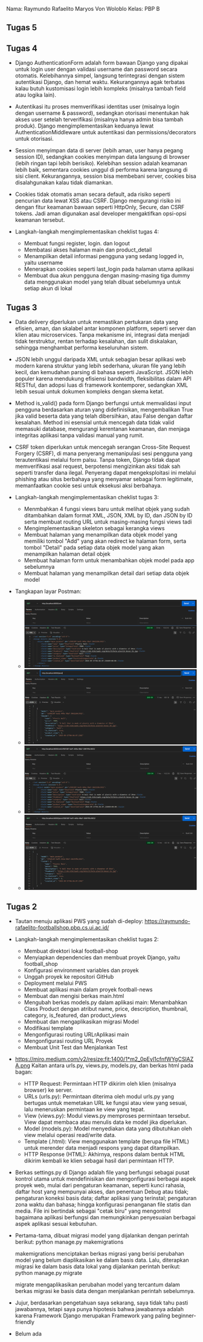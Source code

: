 Nama: Raymundo Rafaelito Maryos Von Woloblo
Kelas: PBP B
## Tugas 5

## Tugas 4
- Django AuthenticationForm adalah form bawaan Django yang dipakai untuk login user dengan validasi username dan password secara otomatis. Kelebihannya simpel, langsung terintegrasi dengan sistem autentikasi Django, dan hemat waktu. Kekurangannya agak terbatas kalau butuh kustomisasi login lebih kompleks (misalnya tambah field atau logika lain).

- Autentikasi itu proses memverifikasi identitas user (misalnya login dengan username & password), sedangkan otorisasi menentukan hak akses user setelah terverifikasi (misalnya hanya admin bisa tambah produk). Django mengimplementasikan keduanya lewat AuthenticationMiddleware untuk autentikasi dan permissions/decorators untuk otorisasi.

- Session menyimpan data di server (lebih aman, user hanya pegang session ID), sedangkan cookies menyimpan data langsung di browser (lebih ringan tapi lebih berisiko). Kelebihan session adalah keamanan lebih baik, sementara cookies unggul di performa karena langsung di sisi client. Kekurangannya, session bisa membebani server, cookies bisa disalahgunakan kalau tidak diamankan.

- Cookies tidak otomatis aman secara default, ada risiko seperti pencurian data lewat XSS atau CSRF. Django mengurangi risiko ini dengan fitur keamanan bawaan seperti HttpOnly, Secure, dan CSRF tokens. Jadi aman digunakan asal developer mengaktifkan opsi-opsi keamanan tersebut.

- Langkah-langkah mengimplementasikan cheklist tugas 4:
  - Membuat fungsi register, login. dan logout
  - Membatasi akses halaman main dan product_detail
  - Menampilkan detail informasi pengguna yang sedang logged in, yaitu username
  - Menerapkan cookies seperti last_login pada halaman utama aplikasi
  - Membuat dua akun pengguna dengan masing-masing tiga dummy data menggunakan model yang telah dibuat sebelumnya untuk setiap akun di lokal

## Tugas 3
- Data delivery diperlukan untuk memastikan pertukaran data yang efisien, aman, dan skalabel antar komponen platform, seperti server dan klien atau microservices. Tanpa mekanisme ini, integrasi data menjadi tidak terstruktur, rentan terhadap kesalahan, dan sulit diskalakan, sehingga menghambat performa keseluruhan sistem.

- JSON lebih unggul daripada XML untuk sebagian besar aplikasi web modern karena struktur yang lebih sederhana, ukuran file yang lebih kecil, dan kemudahan parsing di bahasa seperti JavaScript. JSON lebih populer karena mendukung efisiensi bandwidth, fleksibilitas dalam API RESTful, dan adopsi luas di framework kontemporer, sedangkan XML lebih sesuai untuk dokumen kompleks dengan skema ketat.

- Method is_valid() pada form Django berfungsi untuk memvalidasi input pengguna berdasarkan aturan yang didefinisikan, mengembalikan True jika valid beserta data yang telah dibersihkan, atau False dengan daftar kesalahan. Method ini esensial untuk mencegah data tidak valid memasuki database, mengurangi kerentanan keamanan, dan menjaga integritas aplikasi tanpa validasi manual yang rumit.

- CSRF token diperlukan untuk mencegah serangan Cross-Site Request Forgery (CSRF), di mana penyerang memanipulasi sesi pengguna yang terautentikasi melalui form palsu. Tanpa token, Django tidak dapat memverifikasi asal request, berpotensi mengizinkan aksi tidak sah seperti transfer dana ilegal. Penyerang dapat mengeksploitasi ini melalui phishing atau situs berbahaya yang menyamar sebagai form legitimate, memanfaatkan cookie sesi untuk eksekusi aksi berbahaya.

- Langkah-langkah mengimplementasikan cheklist tugas 3:
  - Menmbahkan 4 fungsi views baru untuk melihat objek yang sudah ditambahkan dalam format XML, JSON, XML by ID, dan JSON by ID serta membuat routing URL untuk masing-masing fungsi views tadi
  - Mengimplementasikan skeleton sebagai kerangka views
  - Membuat halaman yang menampilkan data objek model yang memiliki tombol "Add" yang akan redirect ke halaman form, serta tombol "Detail" pada setiap data objek model yang akan menampilkan halaman detail objek
  - Membuat halaman form untuk menambahkan objek model pada app sebelumnya
  - Membuat halaman yang menampilkan detail dari setiap data objek model

- Tangkapan layar Postman:
  - ![alt text](xml.png)
  - ![alt text](json.png)
  - ![alt text](xml_by_id.png)
  - ![alt text](json_by_id.png)

## Tugas 2
- Tautan menuju aplikasi PWS yang sudah di-deploy: https://raymundo-rafaelito-footballshop.pbp.cs.ui.ac.id/

- Langkah-langkah mengimplementasikan cheklist tugas 2:
    - Membuat direktori lokal football-shop 
    - Menyiapkan dependencies dan membuat proyek Django, yaitu football_shop
    - Konfigurasi environment variables dan proyek
    - Unggah proyek ke repositori GitHub
    - Deployment melalui PWS
    - Membuat aplikasi main dalam proyek football-news
    - Membuat dan mengisi berkas main.html
    - Mengubah berkas models.py dalam aplikasi main: Menambahkan Class Product dengan atribut name, price, description, thumbnail, category, is_featured, dan product_views
    - Membuat dan mengaplikasikan migrasi Model
    - Modifikasi template
    - Mengonfigurasi routing URLrAplikasi main
    - Mengonfigurasi routing URL Proyek
    - Membuat Unit Test dan Menjalankan Test

- https://miro.medium.com/v2/resize:fit:1400/1*m2_0pEyl1cfnfWYgCSlAZA.png
  Kaitan antara urls.py, views.py, models.py, dan berkas html pada bagan:
  - HTTP Request: Permintaan HTTP dikirim oleh klien (misalnya browser) ke server.
  - URLs (urls.py): Permintaan diterima oleh modul urls.py yang bertugas untuk memetakan URL ke fungsi atau view yang sesuai, lalu meneruskan permintaan ke view yang tepat.
  - View (views.py): Modul views.py memproses permintaan tersebut. View dapat membaca atau menulis data ke model jika diperlukan.
  - Model (models.py): Model menyediakan data yang dibutuhkan oleh view melalui operasi read/write data.
  - Template (<namafile>.html): View menggunakan template (berupa file HTML) untuk merender data menjadi respons yang dapat ditampilkan.
  - HTTP Response (HTML): Akhirnya, respons dalam bentuk HTML dikirim kembali ke klien sebagai hasil dari permintaan HTTP.

- Berkas settings.py di Django adalah file yang berfungsi sebagai pusat kontrol utama untuk mendefinisikan dan mengonfigurasi berbagai aspek proyek web, mulai dari pengaturan keamanan, seperti kunci rahasia, daftar host yang mempunyai akses, dan penentuan Debug atau tidak; pengaturan koneksi basis data; daftar aplikasi yang terinstal; pengaturan zona waktu dan bahasa; hingga konfigurasi penanganan file statis dan media. File ini bertindak sebagai "cetak biru" yang mengontrol bagaimana aplikasi berfungsi dan memungkinkan penyesuaian berbagai aspek aplikasi sesuai kebutuhan.

- Pertama-tama, dibuat migrasi model yang dijalankan dengan perintah berikut: python manage.py makemigrations

  makemigrations menciptakan berkas migrasi yang berisi perubahan model yang belum diaplikasikan ke dalam basis data. Lalu, diterapkan migrasi ke dalam basis data lokal yang dijalankan perintah berikut: python manage.py migrate

  migrate mengaplikasikan perubahan model yang tercantum dalam berkas migrasi ke basis data dengan menjalankan perintah sebelumnya.

- Jujur, berdasarkan pengetahuan saya sekarang, saya tidak tahu pasti jawabannya, tetapi saya punya hipotesis bahwa jawabannya adalah karena Framework Django merupakan Framework yang paling beginner-friendly

- Belum ada